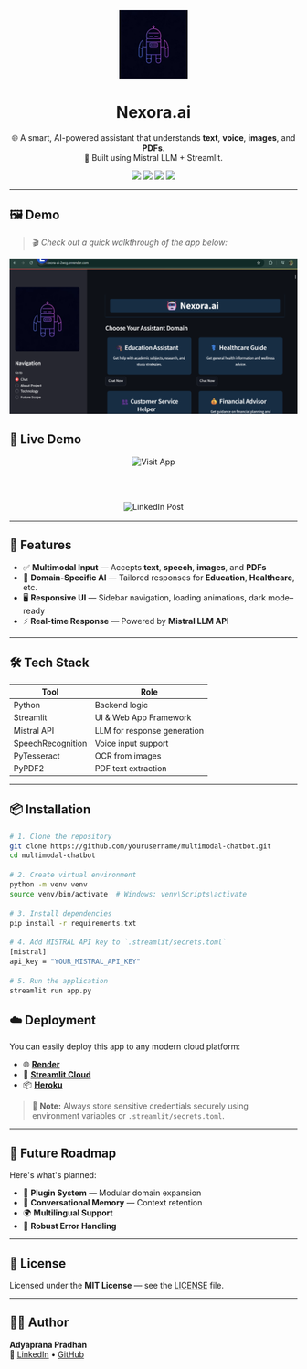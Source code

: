  <p align="center">
  <img src="assets\generated-icon.png" alt="Multimodal Chatbot Logo" width="120"/>
</p>

<h1 align="center">Nexora.ai</h1>

<p align="center">
  🌐 A smart, AI-powered assistant that understands <strong>text</strong>, <strong>voice</strong>, <strong>images</strong>, and <strong>PDFs</strong>.  
  <br />
  🤖 Built using Mistral LLM + Streamlit.
</p>

<p align="center">
  <a href="https://www.python.org/"><img src="https://img.shields.io/badge/python-3.10+-blue.svg"></a>
  <a href="https://streamlit.io/"><img src="https://img.shields.io/badge/built%20with-streamlit-orange"></a>
  <a href="https://opensource.org/licenses/MIT"><img src="https://img.shields.io/badge/license-MIT-green.svg"></a>
  <a href="https://linkedin.com/in/adyaprana21"><img src="https://img.shields.io/badge/connect-linkedin-blue"></a>
</p>

---

## 🖼️ Demo

> 🎬 *Check out a quick walkthrough of the app below:*

 <img src="assets\Home.png" width="600"/>

## 🚀 Live Demo

<div align="center" style="margin-top: 1rem; margin-bottom: 1rem;">

<a href="https://nexora-ai-2wcg.onrender.com" target="_blank" style="text-decoration: none;">
  <img src="https://img.shields.io/badge/%F0%9F%9A%80%20Visit%20App%20on%20Render-blue?style=for-the-badge" alt="Visit App">
</a>

<br><br>

<a href="https://www.linkedin.com/posts/adyaprana21_codecomplete-teamkiit-include-activity-7316729214173335552-V1v6" target="_blank" style="text-decoration: none;">
  <img src="https://img.shields.io/badge/%F0%9F%93%A2%20LinkedIn%20Post-0077b5?logo=linkedin&logoColor=white&style=for-the-badge" alt="LinkedIn Post">
</a>

</div>


---

## 🚀 Features

- ✅ **Multimodal Input** — Accepts **text**, **speech**, **images**, and **PDFs**
- 🧠 **Domain-Specific AI** — Tailored responses for **Education**, **Healthcare**, etc.
- 🖥️ **Responsive UI** — Sidebar navigation, loading animations, dark mode–ready
- ⚡ **Real-time Response** — Powered by **Mistral LLM API**

---

## 🛠️ Tech Stack

| Tool         | Role                      |
|--------------|---------------------------|
| Python       | Backend logic             |
| Streamlit    | UI & Web App Framework    |
| Mistral API  | LLM for response generation |
| SpeechRecognition | Voice input support |
| PyTesseract  | OCR from images           |
| PyPDF2       | PDF text extraction       |

---

## 📦 Installation

```bash
# 1. Clone the repository
git clone https://github.com/yourusername/multimodal-chatbot.git
cd multimodal-chatbot

# 2. Create virtual environment
python -m venv venv
source venv/bin/activate  # Windows: venv\Scripts\activate

# 3. Install dependencies
pip install -r requirements.txt

# 4. Add MISTRAL API key to `.streamlit/secrets.toml`
[mistral]
api_key = "YOUR_MISTRAL_API_KEY"

# 5. Run the application
streamlit run app.py
```
## ☁️ Deployment

You can easily deploy this app to any modern cloud platform:

- 🌐 **[Render](https://render.com)**
- 🚀 **[Streamlit Cloud](https://streamlit.io/cloud)**
- 📦 **[Heroku](https://heroku.com)**

> 🔑 **Note:** Always store sensitive credentials securely using environment variables or `.streamlit/secrets.toml`.

---

## 🔮 Future Roadmap

Here's what's planned:

- 🧩 **Plugin System** — Modular domain expansion
- 💬 **Conversational Memory** — Context retention
- 🌍 **Multilingual Support**
- 🔐 **Robust Error Handling**

---

## 📄 License

Licensed under the **MIT License** — see the [LICENSE](./LICENSE) file.

---

## 👨‍💻 Author

**Adyaprana Pradhan**  
🔗 [LinkedIn](https://linkedin.com/in/adyaprana21) • [GitHub](https://github.com/adyaprana)
